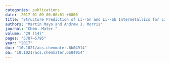 ```yaml
---
categories: publications
date:  2017-01-09 00:00:01 +0000
title: "Structure Prediction of Li--Sn and Li--Sb Intermetallics for Lithium-ion Batteries Anodes."
authors: "Martin Mayo and Andrew J. Morris"
journal: "Chem. Mater."
volume: "29 (14)"
pages: "5787–5795"
year: "2017"
doi: "10.1021/acs.chemmater.6b04914"
oa: "10.1021/acs.chemmater.6b04914"
---
```

